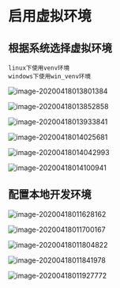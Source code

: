 # 启用虚拟环境

## 根据系统选择虚拟环境
```shell script
linux下使用venv环境
windows下使用win_venv环境
```

![image-20200418013801384](readmeRes/image-20200418013801384.png)

![image-20200418013852858](readmeRes/image-20200418013852858.png)

![image-20200418013933841](readmeRes/image-20200418013933841.png)

![image-20200418014025681](readmeRes/image-20200418014025681.png)

![image-20200418014042993](readmeRes/image-20200418014042993.png)

![image-20200418014100941](readmeRes/image-20200418014100941.png)

## 配置本地开发环境

![image-20200418011628162](readmeRes/image-20200418011628162.png)

![image-20200418011700167](readmeRes/image-20200418011700167.png)

![image-20200418011804822](readmeRes/image-20200418011804822.png)

![image-20200418011841978](readmeRes/image-20200418011841978.png)

![image-20200418011927772](readmeRes/image-20200418011927772.png)